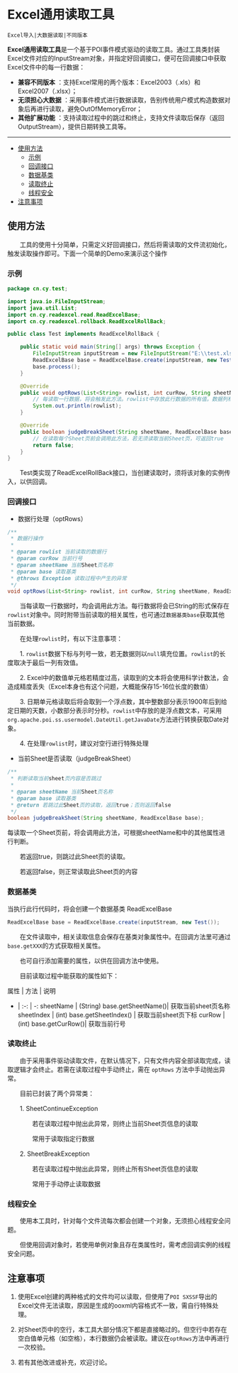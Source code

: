 
# Excel通用读取工具

    Excel导入|大数据读取|不同版本

**Excel通用读取工具**是一个基于POI事件模式驱动的读取工具。通过工具类封装Excel文件对应的InputStream对象，并指定好回调接口，便可在回调接口中获取Excel文件中的每一行数据：
 
- **兼容不同版本** ：支持Excel常用的两个版本：Excel2003（.xls）和Excel2007（.xlsx）；
- **无须担心大数据** ：采用事件模式进行数据读取，告别传统用户模式构造数据对象后再进行读取，避免OutOfMemoryError；
- **其他扩展功能** ：支持读取过程中的跳过和终止，支持文件读取后保存（返回OutputStream），提供日期转换工具等。

-------------------

* [使用方法](#使用方法)
  * [示例](#示例)
  * [回调接口](#回调接口)
  * [数据基类](#数据基类)
  * [读取终止](#读取终止)
  * [线程安全](#线程安全)
* [注意事项](#注意事项)


## 使用方法
　　工具的使用十分简单，只需定义好回调接口，然后将需读取的文件流初始化，触发读取操作即可。下面一个简单的Demo来演示这个操作
### 示例
``` java
package cn.cy.test;

import java.io.FileInputStream;
import java.util.List;
import cn.cy.readexcel.read.ReadExcelBase;
import cn.cy.readexcel.rollback.ReadExcelRollBack;

public class Test implements ReadExcelRollBack {

	public static void main(String[] args) throws Exception {
		FileInputStream inputStream = new FileInputStream("E:\\test.xls");
		ReadExcelBase base = ReadExcelBase.create(inputStream, new Test());
		base.process();
	}

	@Override
	public void optRows(List<String> rowlist, int curRow, String sheetName, ReadExcelBase base) throws Exception {
		// 每读取一行数据，将会触发此方法。rowlist中存放此行数据的所有值。数据列标与所在List下标一致
		System.out.println(rowlist);
	}

	@Override
	public boolean judgeBreakSheet(String sheetName, ReadExcelBase base) {
		// 在读取每个Sheet页前会调用此方法，若无须读取当前Sheet页，可返回true
		return false;
	}
}
```

　　Test类实现了ReadExcelRollBack接口，当创建读取时，须将该对象的实例传入，以供回调。

### 回调接口

* 数据行处理（optRows）

``` java
/**
 * 数据行操作
 *
 * @param rowlist 当前读取的数据行
 * @param curRow 当前行号
 * @param sheetName 当前Sheet页名称
 * @param base 读取基类
 * @throws Exception 读取过程中产生的异常
 */
void optRows(List<String> rowlist, int curRow, String sheetName, ReadExcelBase base) throws Exception;
```
　　当每读取一行数据时，均会调用此方法。每行数据将会已String的形式保存在`rowlist`对象中。同时附带当前读取的相关属性，也可通过`数据基类base`获取其他当前数据。

　　在处理`rowlist`时，有以下注意事项：

　　1. `rowlist`数据下标与列号一致，若无数据则以`null`填充位置。`rowlist`的长度取决于最后一列有效值。

　　2. Excel中的数值单元格若精度过高，读取到的文本将会使用科学计数法，会造成精度丢失（Excel本身也有这个问题，大概能保存15-16位长度的数值）

　　3. 日期单元格读取后将会取到一个浮点数，其中整数部分表示1900年后到给定日期的天数，小数部分表示时分秒。`rowlist`中存放的是浮点数文本，可采用`org.apache.poi.ss.usermodel.DateUtil.getJavaDate`方法进行转换获取Date对象。

　　4. 在处理`rowlist`时，建议对空行进行特殊处理


* 当前Sheet是否读取（judgeBreakSheet）

``` java
/**
 * 判断读取当前sheet页内容是否跳过
 *
 * @param sheetName 当前Sheet页名称
 * @param base 读取基类
 * @return 若跳过此Sheet页的读取，返回true；否则返回false
 */
boolean judgeBreakSheet(String sheetName, ReadExcelBase base);
```
每读取一个Sheet页前，将会调用此方法，可根据sheetName和中的其他属性进行判断。

　　若返回true，则跳过此Sheet页的读取。

　　若返回false，则正常读取此Sheet页的内容

### 数据基类

当执行此行代码时，将会创建一个数据基类 ReadExcelBase

``` java
ReadExcelBase base = ReadExcelBase.create(inputStream, new Test());
```
　　在文件读取中，相关读取信息会保存在基类对象属性中。在回调方法里可通过`base.getXXX`的方式获取相关属性。

　　也可自行添加需要的属性，以供在回调方法中使用。

　　目前读取过程中能获取的属性如下：

属性 | 方法 | 说明 
- | :-: | -: 
sheetName | (String) base.getSheetName()| 获取当前sheet页名称
sheetIndex | (int) base.getSheetIndex() | 获取当前sheet页下标
curRow |(int) base.getCurRow()| 获取当前行号

### 读取终止

　　由于采用事件驱动读取文件，在默认情况下，只有文件内容全部读取完成，读取逻辑才会终止。若需在读取过程中手动终止，需在 `optRows` 方法中手动抛出异常。

　　目前已封装了两个异常类：

　　1. SheetContinueException

　　　　若在读取过程中抛出此异常，则终止当前Sheet页信息的读取

　　　　常用于读取指定行数据

　　2. SheetBreakException

　　　　若在读取过程中抛出此异常，则终止所有Sheet页信息的读取

　　　　常用于手动停止读取数据

### 线程安全

　　使用本工具时，针对每个文件流每次都会创建一个对象，无须担心线程安全问题。

　　但使用回调对象时，若使用单例对象且存在类属性时，需考虑回调实例的线程安全问题。

## 注意事项

1. 使用Excel创建的两种格式的文件均可以读取，但使用了`POI SXSSF`导出的Excel文件无法读取，原因是生成的ooxml内容格式不一致，需自行特殊处理。

2. 对Sheet页中的空行，本工具大部分情况下都是直接略过的。但空行中若存在空白值单元格（如空格），本行数据仍会被读取。建议在`optRows`方法中再进行一次校验。

3. 若有其他改进或补充，欢迎讨论。